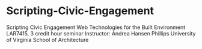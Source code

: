 # Scripting-Civic-Engagement
Scripting Civic Engagement
Web Technologies for the Built Environment
LAR7415, 3 credit hour seminar
Instructor: Andrea Hansen Phillips
University of Virginia School of Architecture
